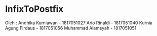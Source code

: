 # InfixToPostfix

Oleh : 
  Andhika Kurniawan - 1817051027
  Ario Rinaldi - 1817051040
  Kurnia Agung Firdaus - 1817051056
  Muhammad Alamsyah - 1817051051
